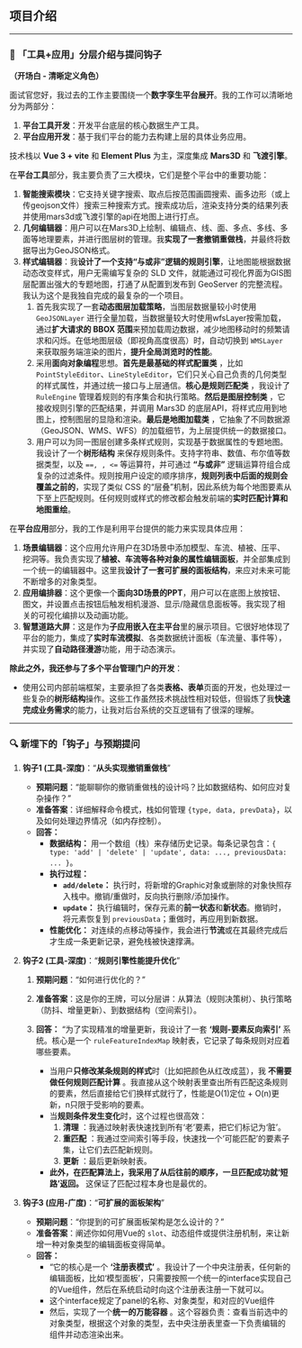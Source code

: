 ## 项目介绍

---

### 🎯 「工具+应用」分层介绍与提问钩子

**（开场白 - 清晰定义角色）**

 面试官您好，我过去的工作主要围绕一个**数字孪生平台展开**。我的工作可以清晰地分为两部分：

1. **平台工具开发**：开发平台底层的核心数据生产工具。
2. **平台应用开发**：基于我们平台的能力去构建上层的具体业务应用。

 技术栈以 **Vue 3 + vite** 和 **Element Plus** 为主，深度集成 **Mars3D** 和 **飞渡引擎**。

 在**平台工具**部分，我主要负责了三大模块，它们是整个平台中的重要功能：

1. **智能搜索模块**：它支持关键字搜索、取点后按范围画圆搜索、画多边形（或上传geojson文件）搜索三种搜索方式。搜索成功后，渲染支持分类的结果列表并使用mars3d或飞渡引擎的api在地图上进行打点。
2. **几何编辑器**：用户可以在Mars3D上绘制、编辑点、线、面、多点、多线、多面等地理要素，并进行图层树的管理。我**实现了一套撤销重做栈**，并最终将数据导出为GeoJSON格式。
3. **样式编辑器**：我**设计了一个支持“与或非”逻辑的规则引擎**，让地图能根据数据动态改变样式，用户无需编写复杂的 SLD 文件，就能通过可视化界面为GIS图层配置出强大的专题地图，打通了从配置到发布到 GeoServer 的完整流程。我认为这个是我独自完成的最复杂的一个项目。
   1. 首先我实现了一套**动态图层加载策略**，当图层数据量较小时使用 `GeoJSONLayer` 进行全量加载，当数据量较大时使用wfsLayer按需加载，通过**扩大请求的 BBOX 范围**来预加载周边数据，减少地图移动时的频繁请求和闪烁。在低地图层级（即视角高度很高）时，自动切换到 `WMSLayer` 来获取服务端渲染的图片，**提升全局浏览时的性能**。
   2. 采用**面向对象编程**思想。**首先是最基础的样式配置类** ，比如 `PointStyleEditor`、`LineStyleEditor`，它们只关心自己负责的几何类型的样式属性，并通过统一接口与上层通信。**核心是规则匹配类** ，我设计了 `RuleEngine` 管理着规则的有序集合和执行策略。**然后是图层控制类** ，它接收规则引擎的匹配结果，并调用 Mars3D 的底层API，将样式应用到地图上，控制图层的显隐和渲染。**最后是地图加载类** ，它抽象了不同数据源（GeoJSON、WMS、WFS）的加载细节，为上层提供统一的数据接口。
   3. 用户可以为同一图层创建多条样式规则，实现基于数据属性的专题地图。我设计了一个**树形结构** 来保存规则条件。支持字符串、数值、布尔值等数据类型，以及 `==, , <=` 等运算符，并可通过 **“与或非”** 逻辑运算符组合成复杂的过滤条件。规则按用户设定的顺序排序，**规则列表中后面的规则会覆盖之前的**，实现了类似 CSS 的“层叠”机制，因此系统为每个地图要素从下至上匹配规则。任何规则或样式的修改都会触发前端的**实时匹配计算和地图重绘**。

 在**平台应用**部分，我的工作是利用平台提供的能力来实现具体应用：

1. **场景编辑器**：这个应用允许用户在3D场景中添加模型、车流、植被、压平、挖洞等。我负责实现了**植被、车流等各种对象的属性编辑面板**，并全部集成到一个统一的编辑器中。这里我**设计了一套可扩展的面板结构**，来应对未来可能不断增多的对象类型。
2. **应用编排器**：这个更像一个**面向3D场景的PPT**，用户可以在底图上放按钮、图文，并设置点击按钮后触发相机漫游、显示/隐藏信息面板等。我实现了相关的可视化编排以及动画功能。
3. **智慧道路大屏**：这是作为**子应用嵌入在主平台**里的展示项目。它很好地体现了平台的能力，集成了**实时车流模拟**、各类数据统计面板（车流量、事件等），并实现了**自动路径漫游**功能，用于动态演示。

 **除此之外，我还参与了多个平台管理门户的开发**：

* 使用公司内部前端框架，主要承担了各类**表格、表单**页面的开发，也处理过一些复杂的**树形结构**操作。这些工作虽然技术挑战性相对较低，但锻炼了我**快速完成业务需求**的能力，让我对后台系统的交互逻辑有了很深的理解。

---

### 🔍 新埋下的「钩子」与预期提问

1. **钩子1 (工具-深度)**：“**从头实现撤销重做栈**”

   * **预期问题**：“能聊聊你的撤销重做栈的设计吗？比如数据结构、如何应对复杂操作？”
   * **准备答案**：详细解释命令模式，栈如何管理 `{type, data, prevData}`，以及如何处理边界情况（如内存控制）。

   - **回答：**
     - **数据结构：** 用一个数组（栈）来存储历史记录。每条记录包含：`{ type: 'add' | 'delete' | 'update', data: ..., previousData: ... }`。
     - **执行过程：**
       - **`add/delete`：** 执行时，将新增的Graphic对象或删除的对象快照存入栈中。撤销/重做时，反向执行删除/添加操作。
       - **`update`：** 执行编辑时，保存元素的**前一状态**和**新状态**。撤销时，将元素恢复到 `previousData`；重做时，再应用到新数据。
     - **性能优化：** 对连续的点移动等操作，我会进行**节流**或在其最终完成后才生成一条更新记录，避免栈被快速撑满。
2. **钩子2 (工具-深度)**：“**规则引擎性能提升优化**”

   1. **预期问题**：“如何进行优化的？”
   2. **准备答案**：这是你的王牌，可以分层讲：从算法（规则决策树）、执行策略（防抖、增量更新）、到数据结构（空间索引）。
   3. **回答：**
      “为了实现精准的增量更新，我设计了一套 **‘规则-要素反向索引’** 系统。核心是一个 `ruleFeatureIndexMap` 映射表，它记录了每条规则对应着哪些要素。

      * 当用户**只修改某条规则的样式**时（比如把颜色从红改成蓝），我 **不需要做任何规则匹配计算** 。我直接从这个映射表里查出所有匹配这条规则的要素，然后直接给它们换样式就行了，性能是O(1)定位 + O(n)更新，n只限于受影响的要素。
      * 当**规则条件发生变化**时，这个过程也很高效：
        1. **清理** ：我通过映射表快速找到所有‘老’要素，把它们标记为‘脏’。
        2. **重匹配** ：我通过空间索引等手段，快速找一个‘可能匹配’的要素子集，让它们去匹配新规则。
        3. **更新** ：最后更新映射表。
      * **此外，在匹配算法上，我采用了从后往前的顺序，一旦匹配成功就‘短路’返回。** 这保证了匹配过程本身也是最优的。
3. **钩子3 (应用-广度)**：“**可扩展的面板架构**”

   * **预期问题**：“你提到的可扩展面板架构是怎么设计的？”
   * **准备答案**：阐述你如何用Vue的 `slot`、动态组件或提供注册机制，来让新增一种对象类型的编辑面板变得简单。
   * **回答：**
     * “它的核心是一个 **‘注册表模式’** 。我设计了一个中央注册表，任何新的编辑面板，比如‘模型面板’，只需要按照一个统一的interface实现自己的Vue组件，然后在系统启动时向这个注册表注册一下就可以。
     * 这个interface规定了panel的名称、对象类型，和对应的Vue组件
     * 然后，实现了一个**统一的万能容器** 。这个容器负责：查看当前选中的对象类型，根据这个对象的类型，去中央注册表里查一下负责编辑的组件并动态渲染出来。
